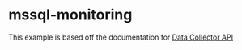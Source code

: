 # mssql-monitoring

This example is based off the documentation for [Data Collector API](https://docs.microsoft.com/en-us/azure/log-analytics/log-analytics-data-collector-api)
